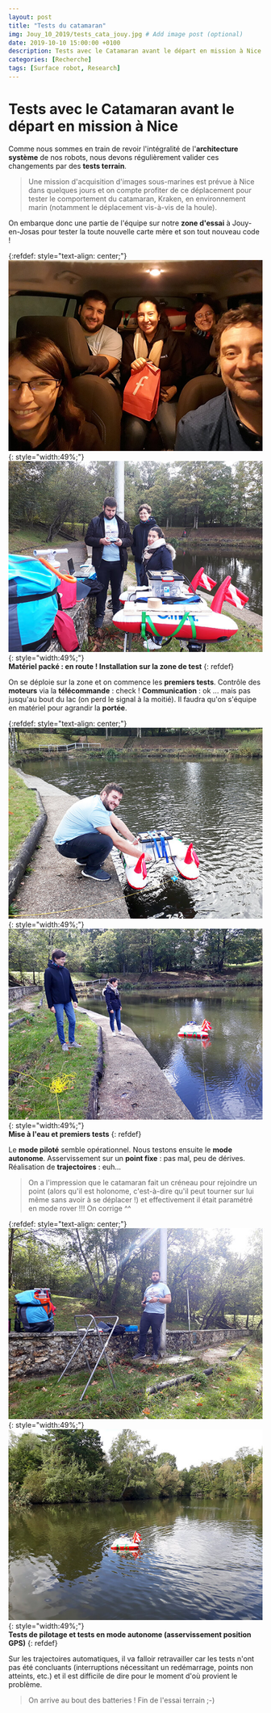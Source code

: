 ```yaml
---
layout: post
title: "Tests du catamaran"
img: Jouy_10_2019/tests_cata_jouy.jpg # Add image post (optional)
date: 2019-10-10 15:00:00 +0100
description: Tests avec le Catamaran avant le départ en mission à Nice
categories: [Recherche]
tags: [Surface robot, Research]
--- 
```



# Tests avec le Catamaran avant le départ en mission à Nice

Comme nous sommes en train de revoir l'intégralité de l'**architecture système** de nos robots, nous devons régulièrement valider ces changements par des **tests terrain**.

> Une mission d'acquisition d'images sous-marines est prévue à Nice dans quelques jours et on compte profiter de ce déplacement pour tester le comportement du catamaran, Kraken, en environnement marin (notamment le déplacement vis-à-vis de la houle).

On embarque donc une partie de l'équipe sur notre **zone d'essai** à Jouy-en-Josas pour tester la toute nouvelle carte mère et son tout nouveau code !


{:refdef: style="text-align: center;"}
![image](/assets/img/Jouy_10_2019/test_cata_01.jpg){: style="width:49%;"} ![image](/assets/img/Jouy_10_2019/test_cata_02.jpg){: style="width:49%;"}<br/>
**Matériel packé : en route ! Installation sur la zone de test**
{: refdef}

On se déploie sur la zone et on commence les **premiers tests**. Contrôle des **moteurs** via la **télécommande** : check ! **Communication** : ok ... mais pas jusqu'au bout du lac (on perd le signal à la moitié). Il faudra qu'on s'équipe en matériel pour agrandir la **portée**. 


{:refdef: style="text-align: center;"}
![image](/assets/img/Jouy_10_2019/test_cata_03.jpg){: style="width:49%;"} ![image](/assets/img/Jouy_10_2019/test_cata_04.jpg){: style="width:49%;"}<br/>
**Mise à l'eau et premiers tests**
{: refdef}

Le **mode piloté** semble opérationnel. Nous testons ensuite le **mode autonome**. Asservissement sur un **point fixe** : pas mal, peu de dérives. Réalisation de **trajectoires** : euh... 

> On a l'impression que le catamaran fait un créneau pour rejoindre un point (alors qu'il est holonome, c'est-à-dire qu'il peut tourner sur lui même sans avoir à se déplacer !) et effectivement il était paramétré en mode rover !!! On corrige ^^


{:refdef: style="text-align: center;"}
![image](/assets/img/Jouy_10_2019/test_cata_05.jpg){: style="width:49%;"} ![image](/assets/img/Jouy_10_2019/test_cata_06.jpg){: style="width:49%;"}<br/>
**Tests de pilotage et tests en mode autonome (asservissement position GPS)**
{: refdef}

Sur les trajectoires automatiques, il va falloir retravailler car les tests n'ont pas été concluants (interruptions nécessitant un redémarrage, points non atteints, etc.) et il est difficile de dire pour le moment d'où provient le problème. 

> On arrive au bout des batteries ! Fin de l'essai terrain ;-)







